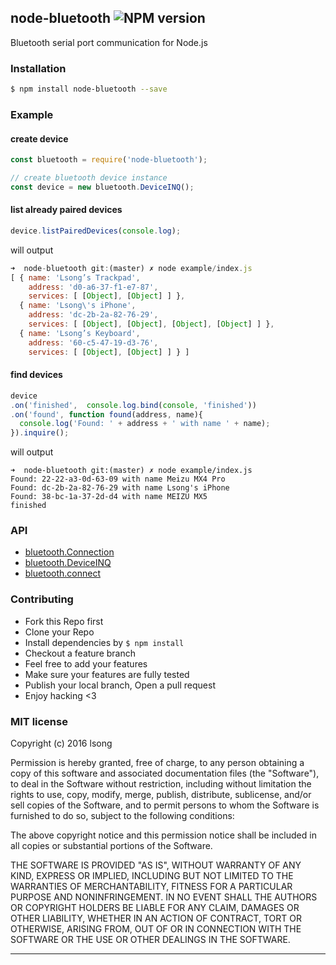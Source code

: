 ## node-bluetooth ![NPM version](https://img.shields.io/npm/v/node-bluetooth.svg?style=flat)

Bluetooth serial port communication for Node.js

### Installation
```bash
$ npm install node-bluetooth --save
```

### Example

#### create device
```js
const bluetooth = require('node-bluetooth');

// create bluetooth device instance
const device = new bluetooth.DeviceINQ();
```

#### list already paired devices
```js
device.listPairedDevices(console.log);
```
will output
```js
➜  node-bluetooth git:(master) ✗ node example/index.js
[ { name: 'Lsong’s Trackpad',
    address: 'd0-a6-37-f1-e7-87',
    services: [ [Object], [Object] ] },
  { name: 'Lsong\'s iPhone',
    address: 'dc-2b-2a-82-76-29',
    services: [ [Object], [Object], [Object], [Object] ] },
  { name: 'Lsong’s Keyboard',
    address: '60-c5-47-19-d3-76',
    services: [ [Object], [Object] ] } ]
```


#### find devices

```js
device
.on('finished',  console.log.bind(console, 'finished'))
.on('found', function found(address, name){
  console.log('Found: ' + address + ' with name ' + name);
}).inquire();
```

will output

```
➜  node-bluetooth git:(master) ✗ node example/index.js
Found: 22-22-a3-0d-63-09 with name Meizu MX4 Pro
Found: dc-2b-2a-82-76-29 with name Lsong's iPhone
Found: 38-bc-1a-37-2d-d4 with name MEIZU MX5
finished
```

### API

- [bluetooth.Connection](#Connection)
- [bluetooth.DeviceINQ](#DeviceINQ)
- [bluetooth.connect](#connect)

### Contributing
- Fork this Repo first
- Clone your Repo
- Install dependencies by `$ npm install`
- Checkout a feature branch
- Feel free to add your features
- Make sure your features are fully tested
- Publish your local branch, Open a pull request
- Enjoy hacking <3

### MIT license
Copyright (c) 2016 lsong

Permission is hereby granted, free of charge, to any person obtaining a copy
of this software and associated documentation files (the &quot;Software&quot;), to deal
in the Software without restriction, including without limitation the rights
to use, copy, modify, merge, publish, distribute, sublicense, and/or sell
copies of the Software, and to permit persons to whom the Software is
furnished to do so, subject to the following conditions:

The above copyright notice and this permission notice shall be included in
all copies or substantial portions of the Software.

THE SOFTWARE IS PROVIDED &quot;AS IS&quot;, WITHOUT WARRANTY OF ANY KIND, EXPRESS OR
IMPLIED, INCLUDING BUT NOT LIMITED TO THE WARRANTIES OF MERCHANTABILITY,
FITNESS FOR A PARTICULAR PURPOSE AND NONINFRINGEMENT. IN NO EVENT SHALL THE
AUTHORS OR COPYRIGHT HOLDERS BE LIABLE FOR ANY CLAIM, DAMAGES OR OTHER
LIABILITY, WHETHER IN AN ACTION OF CONTRACT, TORT OR OTHERWISE, ARISING FROM,
OUT OF OR IN CONNECTION WITH THE SOFTWARE OR THE USE OR OTHER DEALINGS IN
THE SOFTWARE.

---

